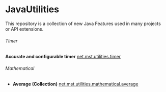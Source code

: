 # JavaUtilities
This repository is a collection of new Java Features used in many projects or API extensions.

###### Timer
**Accurate and configurable timer** [net.mst.utilities.timer](https://github.com/MstTeam/JavaUtilities/tree/master/src/net/mst/utilities/timer)

###### Mathematical
- **Average (Collection<Number>)** [net.mst.utilities.mathematical.average](https://github.com/MstTeam/JavaUtilities/tree/master/src/net/mst/utilities/mathematical)
